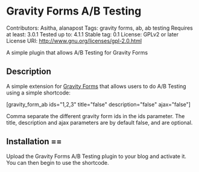 # Gravity Forms A/B Testing
Contributors: Asitha, alanapost
Tags: gravity forms, ab, ab testing
Requires at least: 3.0.1
Tested up to: 4.1.1
Stable tag: 0.1
License: GPLv2 or later
License URI: http://www.gnu.org/licenses/gpl-2.0.html

A simple plugin that allows A/B Testing for Gravity Forms

## Description

A simple extension for [Gravity Forms](http://www.gravityforms.com/) that allows users to do A/B Testing using a simple shortcode:

[gravity_form_ab ids="1,2,3" title="false" description="false" ajax="false"]

Comma separate the different gravity form ids in the ids parameter. The title, description and ajax parameters are by default false, and are optional. 

## Installation ==

Upload the Gravity Forms A/B Testing plugin to your blog and activate it. You can then begin to use the shortcode. 